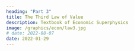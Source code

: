 ```yaml
---
heading: "Part 3"
title: The Third Law of Value
description: Textbook of Economic Superphysics
image: /graphics/econ/law3.jpg
# date: 2022-08-07
date: 2022-01-29
---
```

